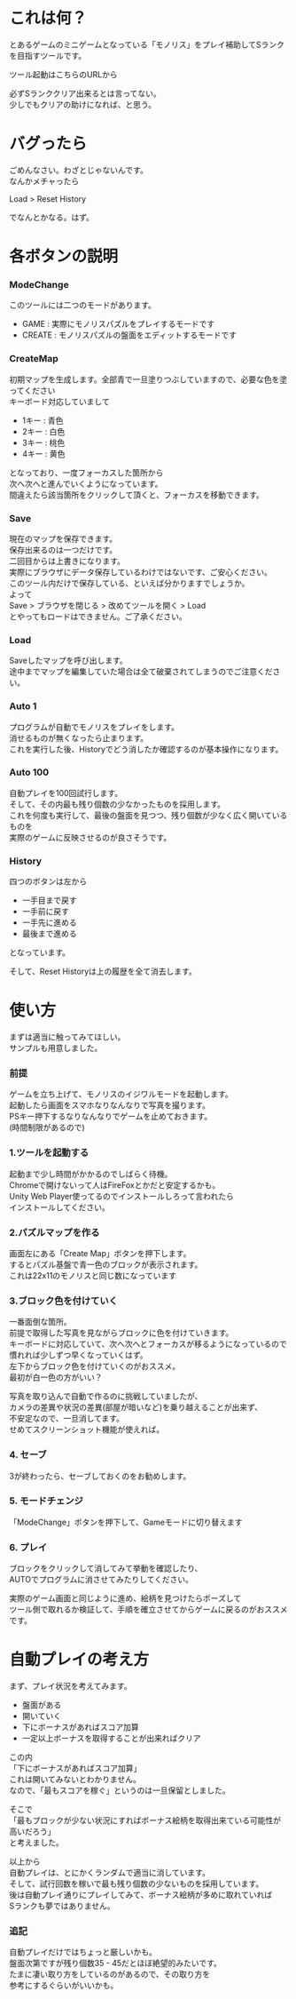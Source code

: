 # これは何？
とあるゲームのミニゲームとなっている「モノリス」をプレイ補助してSランクを目指すツールです。  

ツール起動はこちらのURLから    

必ずSランククリア出来るとは言ってない。  
少しでもクリアの助けになれば、と思う。 

# バグったら
ごめんなさい。わざとじゃないんです。    
なんかメチャったら  

Load > Reset History

でなんとかなる。はず。  


# 各ボタンの説明

### ModeChange
このツールには二つのモードがあります。
- GAME : 実際にモノリスパズルをプレイするモードです
- CREATE : モノリスパズルの盤面をエディットするモードです

### CreateMap
初期マップを生成します。全部青で一旦塗りつぶしていますので、必要な色を塗ってください  
キーボード対応していまして

- 1キー : 青色
- 2キー : 白色
- 3キー : 桃色
- 4キー : 黄色

となっており、一度フォーカスした箇所から  
次へ次へと進んでいくようになっています。  
間違えたら該当箇所をクリックして頂くと、フォーカスを移動できます。  

### Save
現在のマップを保存できます。  
保存出来るのは一つだけです。  
二回目からは上書きになります。  
実際にブラウザにデータ保存しているわけではないです、ご安心ください。  
このツール内だけで保存している、といえば分かりますでしょうか。  
よって  
Save > ブラウザを閉じる > 改めてツールを開く > Load  
とやってもロードはできません。ご了承ください。　　

### Load
Saveしたマップを呼び出します。  
途中までマップを編集していた場合は全て破棄されてしまうのでご注意ください。  

### Auto 1
プログラムが自動でモノリスをプレイをします。  
消せるものが無くなったら止まります。  
これを実行した後、Historyでどう消したか確認するのが基本操作になります。  

### Auto 100
自動プレイを100回試行します。  
そして、その内最も残り個数の少なかったものを採用します。  
これを何度も実行して、最後の盤面を見つつ、残り個数が少なく広く開いているものを  
実際のゲームに反映させるのが良さそうです。  

### History
四つのボタンは左から

- 一手目まで戻す
- 一手前に戻す
- 一手先に進める
- 最後まで進める

となっています。

そして、Reset Historyは上の履歴を全て消去します。

# 使い方

まずは適当に触ってみてほしい。  
サンプルも用意しました。　　

### 前提
ゲームを立ち上げて、モノリスのイジワルモードを起動します。  
起動したら画面をスマホなりなんなりで写真を撮ります。  
PSキー押下するなりなんなりでゲームを止めておきます。  
(時間制限があるので)  

### 1.ツールを起動する
起動まで少し時間がかかるのでしばらく待機。  
Chromeで開けないって人はFireFoxとかだと安定するかも。  
Unity Web Player使ってるのでインストールしろって言われたら  
インストールしてください。  

### 2.パズルマップを作る
画面左にある「Create Map」ボタンを押下します。  
するとパズル基盤で青一色のブロックが表示されます。  
これは22x11のモノリスと同じ数になっています  

### 3.ブロック色を付けていく
一番面倒な箇所。  
前提で取得した写真を見ながらブロックに色を付けていきます。  
キーボードに対応していて、次へ次へとフォーカスが移るようになっているので  
慣れれば少しずつ早くなっていくはず。  
左下からブロック色を付けていくのがおススメ。  
最初が白一色の方がいい？  

写真を取り込んで自動で作るのに挑戦していましたが、  
カメラの差異や状況の差異(部屋が暗いなど)を乗り越えることが出来ず、  
不安定なので、一旦消してます。  
せめてスクリーンショット機能が使えれば。  

### 4. セーブ
3が終わったら、セーブしておくのをお勧めします。  

### 5. モードチェンジ
「ModeChange」ボタンを押下して、Gameモードに切り替えます  

### 6. プレイ
ブロックをクリックして消してみて挙動を確認したり、  
AUTOでプログラムに消させてみたりしてください。  

実際のゲーム画面と同じように進め、絵柄を見つけたらポーズして  
ツール側で取れるか検証して、手順を確立させてからゲームに戻るのがおススメです。  


# 自動プレイの考え方

まず、プレイ状況を考えてみます。  

- 盤面がある
- 開いていく
- 下にボーナスがあればスコア加算
- 一定以上ボーナスを取得することが出来ればクリア

この内  
「下にボーナスがあればスコア加算」  
これは開いてみないとわかりません。  
なので、「最もスコアを稼ぐ」というのは一旦保留としました。  

そこで  
「最もブロックが少ない状況にすればボーナス絵柄を取得出来ている可能性が高いだろう」  
と考えました。  

以上から  
自動プレイは、とにかくランダムで適当に消しています。  
そして、試行回数を稼いで最も残り個数の少ないものを採用しています。  
後は自動プレイ通りにプレイしてみて、ボーナス絵柄が多めに取れていれば  
Sランクも夢ではありません。  

### 追記
自動プレイだけではちょっと厳しいかも。  
盤面次第ですが残り個数35 - 45だとほぼ絶望的みたいです。  
たまに凄い取り方をしているのがあるので、その取り方を  
参考にするぐらいがいいかも。  
